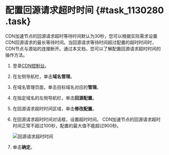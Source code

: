 # 配置回源请求超时时间 {#task_1130280 .task}

CDN加速节点的回源请求超时等待时间默认为30秒，您可以根据实际需求设置CDN回源请求的最长等待时间。当回源请求等待时间超过配置的超时时间时，CDN节点与源站的连接断开。通过本文档，您可以了解配置回源请求超时时间的操作方法。

1.  登录[CDN控制台](https://cdn.console.aliyun.com)。
2.  在左侧导航栏，单击**域名管理**。
3.  在域名管理页面，单击目标域名对应的**管理**。
4.  在指定域名的左侧导航栏，单击**回源配置**。
5.  在回源请求超时时间区域，单击**修改配置**。
6.  在回源请求超时时间对话框，设置超时时间。 CDN加速节点的回源请求超时时间正常不超过100秒，配置的最大值不能超过900秒。

    ![回源请求超时时间](http://static-aliyun-doc.oss-cn-hangzhou.aliyuncs.com/assets/img/908787/156470703051614_zh-CN.png)

7.  单击**确定**。

